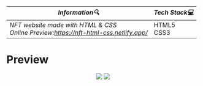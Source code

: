 | **_Information:mag:_**                                                                                                                                                                                                                                                                                   | **_Tech Stack:computer:_**                                                                                                                                                                                                                                                                                                         |
|-----------------------------------------------------------------------------------------------------------------------------------------------------------------------------------------------------------------------------------------------------------------------------------------------------|--------------------------------------------------------------------------------------------------------------------------------------------------------------------------------------------------------------------------------------------------------------------------------------------------------------------------------|
| _NFT website made with HTML & CSS <br> Online Preview:https://nft-html-css.netlify.app/_ |HTML5 <br> CSS3|


<h1>Preview</h1>
<div align="center">
<img src="https://user-images.githubusercontent.com/109925130/207847227-80b1d62b-e4d0-4de2-b582-38b5b0a8e210.png">
<img src="https://user-images.githubusercontent.com/109925130/208098130-506d3e3e-467d-41df-bf49-b21367b7b375.gif">

</div>


